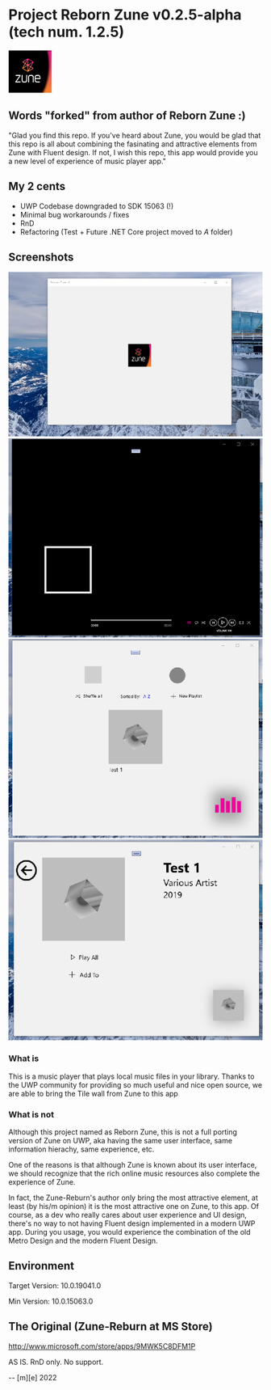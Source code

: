 # Project Reborn Zune v0.2.5-alpha (tech num. 1.2.5)
![Zune Logo](Artwork/Zune-Reburn.png)

## Words "forked" from author of Reborn Zune :)
"Glad you find this repo. If you've heard about Zune, you would be glad that this repo is all about 
combining the fasinating and attractive elements from Zune with Fluent design.
If not, I wish this repo, this app would provide you a new level of experience of music player app."

## My 2 cents
- UWP Codebase downgraded to SDK 15063 (!)
- Minimal bug workarounds / fixes
- RnD
- Refactoring (Test + Future .NET Core project moved to _A_ folder)

## Screenshots
![Pic 1](Images/shot1.png)
![Pic 2](Images/shot2.png)
![Pic 3](Images/shot3.png)
![Pic 4](Images/shot4.png)

### What is
This is a music player that plays local music files in your library. 
Thanks to the UWP community for providing so much useful and nice open source, 
we are able to bring the Tile wall from Zune to this app

### What is not
Although this project named as Reborn Zune, this is not a full porting version of Zune on UWP, 
aka having the same user interface, same information hierachy, same experience, etc.

One of the reasons is that although Zune is known about its user interface, 
we should recognize that the rich online music resources also complete the experience of Zune.

In fact, the Zune-Reburn's author only bring the most attractive element, 
at least (by his/m opinion) it is the most attractive one on Zune, to this app. 
Of course, as a dev who really cares about user experience and UI design, 
there's no way to not having Fluent design implemented in a modern UWP app. 
During you usage, you would experience the combination of the old Metro Design 
and the modern Fluent Design.


## Environment
Target Version: 10.0.19041.0

Min Version: 10.0.15063.0 

## The Original (Zune-Reburn at MS Store) 
http://www.microsoft.com/store/apps/9MWK5C8DFM1P


AS IS. RnD only. No support.

-- [m][e] 2022
